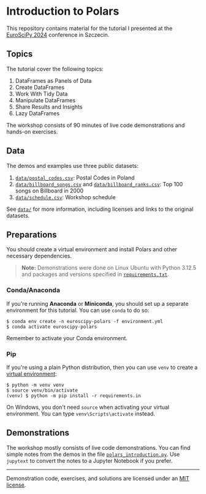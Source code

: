 # Introduction to Polars

This repository contains material for the tutorial I presented at the [EuroSciPy 2024](https://www.euroscipy.org/2024/) conference in Szczecin.

## Topics

The tutorial cover the following topics:

1. DataFrames as Panels of Data
2. Create DataFrames
3. Work With Tidy Data
4. Manipulate DataFrames
5. Share Results and Insights
6. Lazy DataFrames

The workshop consists of 90 minutes of live code demonstrations and hands-on exercises.

## Data

The demos and examples use three public datasets:

1. [`data/postal_codes.csv`](data/postal_codes.csv): Postal Codes in Poland
2. [`data/billboard_songs.csv`](data/billboard_songs.csv) and [`data/billboard_ranks.csv`](data/billboard_ranks.csv): Top 100 songs on Billboard in 2000
3. [`data/schedule.csv`](data/schedule.csv): Workshop schedule

See [`data/`](data/) for more information, including licenses and links to the original datasets.

## Preparations

You should create a virtual environment and install Polars and other necessary dependencies.

> **Note:** Demonstrations were done on Linux Ubuntu with Python 3.12.5 and packages and versions specified in [`requirements.txt`](requirements.txt).

### Conda/Anaconda

If you're running **Anaconda** or **Miniconda**, you should set up a separate environment for this tutorial. You can use `conda` to do so:

```console
$ conda env create -n euroscipy-polars -f environment.yml
$ conda activate euroscipy-polars
```

Remember to activate your Conda environment.

### Pip

If you're using a plain Python distribution, then you can use `venv` to create a [virtual environment](https://realpython.com/python-virtual-environments-a-primer/):

```console
$ python -m venv venv
$ source venv/bin/activate
(venv) $ python -m pip install -r requirements.in
```

On Windows, you don't need `source` when activating your virtual environment. You can type `venv\Scripts\activate` instead.

## Demonstrations

The workshop mostly consists of live code demonstrations. You can find simple notes from the demos in the file [`polars_introduction.py`](polars_introduction.py). Use `jupytext` to convert the notes to a Jupyter Notebook if you prefer.

---

Demonstration code, exercises, and solutions are licensed under an [MIT license](LICENSE).

